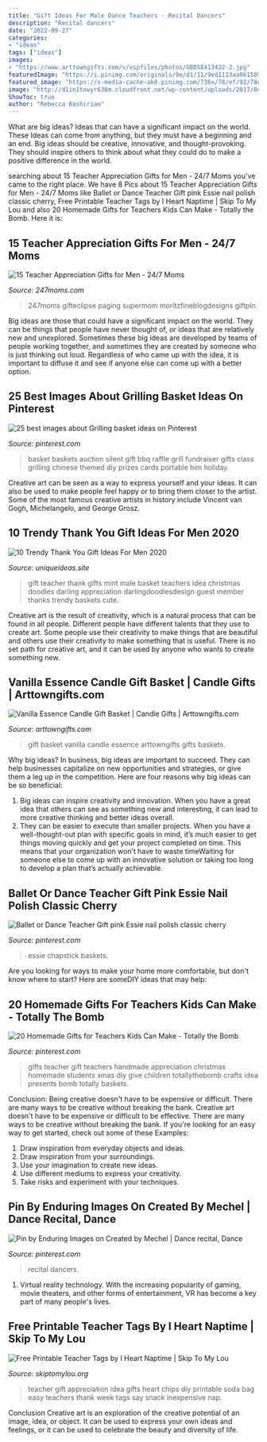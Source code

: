```yaml
---
title: "Gift Ideas For Male Dance Teachers - Recital Dancers"
description: "Recital dancers"
date: "2022-09-27"
categories:
- "ideas"
tags: ["ideas"]
images:
- "https://www.arttowngifts.com/v/vspfiles/photos/GBDS8413432-2.jpg"
featuredImage: "https://i.pinimg.com/originals/9e/d1/11/9ed1113aa061589ccb7d946f4e62c8df.jpg"
featured_image: "https://s-media-cache-ak0.pinimg.com/736x/78/ef/92/78ef92bd6d3e834cf6dc957e6b5dac46--fundraiser-baskets-raffle-baskets.jpg"
image: "http://d1in1towyr636m.cloudfront.net/wp-content/uploads/2017/04/antfarmpizzagift-009-768x1194.jpg"
ShowToc: true
author: "Rebecca Bashirian"
---
```



What are big ideas? Ideas that can have a significant impact on the world. These Ideas can come from anything, but they must have a beginning and an end. Big ideas should be creative, innovative, and thought-provoking. They should inspire others to think about what they could do to make a positive difference in the world.

	

		
searching about 15 Teacher Appreciation Gifts for Men - 24/7 Moms you've came to the right place. We have 8 Pics about 15 Teacher Appreciation Gifts for Men - 24/7 Moms like Ballet or Dance Teacher Gift pink Essie nail polish classic cherry, Free Printable Teacher Tags by I Heart Naptime | Skip To My Lou and also 20 Homemade Gifts for Teachers Kids Can Make - Totally the Bomb. Here it is:
		
    
## 15 Teacher Appreciation Gifts For Men - 24/7 Moms

<img loading=lazy src="http://d1in1towyr636m.cloudfront.net/wp-content/uploads/2017/04/antfarmpizzagift-009-768x1194.jpg" onerror="this.onerror=null;this.src='https://tse1.mm.bing.net/th?id=OIP.w_q_Yx-P2Pr2kITcz_3XwAHaLg&amp;pid=15.1';" alt="15 Teacher Appreciation Gifts for Men - 24/7 Moms">

_Source: 247moms.com_

>247moms gifteclipse paging supermom moritzfineblogdesigns giftpin. 

	

Big ideas are those that could have a significant impact on the world. They can be things that people have never thought of, or ideas that are relatively new and unexplored. Sometimes these big ideas are developed by teams of people working together, and sometimes they are created by someone who is just thinking out loud. Regardless of who came up with the idea, it is important to diffuse it and see if anyone else can come up with a better option.

    
## 25 Best Images About Grilling Basket Ideas On Pinterest

<img loading=lazy src="https://s-media-cache-ak0.pinimg.com/736x/78/ef/92/78ef92bd6d3e834cf6dc957e6b5dac46--fundraiser-baskets-raffle-baskets.jpg" onerror="this.onerror=null;this.src='https://tse4.mm.bing.net/th?id=OIP.871tAs958FXikYFL0ttX1wHaJ4&amp;pid=15.1';" alt="25 best images about Grilling basket ideas on Pinterest">

_Source: pinterest.com_

>basket baskets auction silent gift bbq raffle grill fundraiser gifts class grilling chinese themed diy prizes cards portable him holiday. 

	

Creative art can be seen as a way to express yourself and your ideas. It can also be used to make people feel happy or to bring them closer to the artist. Some of the most famous creative artists in history include Vincent van Gogh, Michelangelo, and George Grosz.

    
## 10 Trendy Thank You Gift Ideas For Men 2020

<img loading=lazy src="https://www.uniqueideas.site/wp-content/uploads/christmas-gift-ideas-for-male-kindergarten-teachers-i-made-this-for.jpg" onerror="this.onerror=null;this.src='https://tse3.mm.bing.net/th?id=OIP.0SMMQqn0_ngKh4jPTwNlqQHaKX&amp;pid=15.1';" alt="10 Trendy Thank You Gift Ideas For Men 2020">

_Source: uniqueideas.site_

>gift teacher thank gifts mint male basket teachers idea christmas doodles darling appreciation darlingdoodlesdesign guest member thanks trendy baskets cute. 

	

Creative art is the result of creativity, which is a natural process that can be found in all people. Different people have different talents that they use to create art. Some people use their creativity to make things that are beautiful and others use their creativity to make something that is useful. There is no set path for creative art, and it can be used by anyone who wants to create something new.

    
## Vanilla Essence Candle Gift Basket | Candle Gifts | Arttowngifts.com

<img loading=lazy src="https://www.arttowngifts.com/v/vspfiles/photos/GBDS8413432-2.jpg" onerror="this.onerror=null;this.src='https://tse1.mm.bing.net/th?id=OIP.PEJa9f65Zu9DfwePcBJePQHaHa&amp;pid=15.1';" alt="Vanilla Essence Candle Gift Basket | Candle Gifts | Arttowngifts.com">

_Source: arttowngifts.com_

>gift basket vanilla candle essence arttowngifts gifts baskets. 

	

Why big ideas?
In business, big ideas are important to succeed. They can help businesses capitalize on new opportunities and strategies, or give them a leg up in the competition. Here are four reasons why big ideas can be so beneficial: 
1) Big ideas can inspire creativity and innovation. When you have a great idea that others can see as something new and interesting, it can lead to more creative thinking and better ideas overall. 
2) They can be easier to execute than smaller projects. When you have a well-thought-out plan with specific goals in mind, it’s much easier to get things moving quickly and get your project completed on time. This means that your organization won’t have to waste timeWaiting for someone else to come up with an innovative solution or taking too long to develop a plan that’s actually achievable.

    
## Ballet Or Dance Teacher Gift Pink Essie Nail Polish Classic Cherry

<img loading=lazy src="https://i.pinimg.com/originals/10/b6/69/10b669d7e696d7b25934b79c57ca2bde.jpg" onerror="this.onerror=null;this.src='https://tse4.mm.bing.net/th?id=OIP.jYRcIgn4XiVZqPes9b_qrAHaJ3&amp;pid=15.1';" alt="Ballet or Dance Teacher Gift pink Essie nail polish classic cherry">

_Source: pinterest.com_

>essie chapstick baskets. 

	

Are you looking for ways to make your home more comfortable, but don't know where to start? Here are someDIY ideas that may help: 

    
## 20 Homemade Gifts For Teachers Kids Can Make - Totally The Bomb

<img loading=lazy src="https://i.pinimg.com/originals/64/d4/0a/64d40afe2ea8cee5474514f8ec04238e.jpg" onerror="this.onerror=null;this.src='https://tse4.mm.bing.net/th?id=OIP._TrDp5C3JdqVG__D33EyGgHaKk&amp;pid=15.1';" alt="20 Homemade Gifts for Teachers Kids Can Make - Totally the Bomb">

_Source: pinterest.com_

>gifts teacher gift teachers handmade appreciation christmas homemade students xmas diy give children totallythebomb crafts idea presents bomb totally baskets. 

	

Conclusion: Being creative doesn't have to be expensive or difficult. There are many ways to be creative without breaking the bank.
Creative art doesn't have to be expensive or difficult to be effective. There are many ways to be creative without breaking the bank. If you're looking for an easy way to get started, check out some of these Examples: 
1. Draw inspiration from everyday objects and ideas.
2. Draw inspiration from your surroundings.
3. Use your imagination to create new ideas. 
4. Use different mediums to express your creativity.
5. Take risks and experiment with your techniques.

    
## Pin By Enduring Images On Created By Mechel | Dance Recital, Dance

<img loading=lazy src="https://i.pinimg.com/originals/9e/d1/11/9ed1113aa061589ccb7d946f4e62c8df.jpg" onerror="this.onerror=null;this.src='https://tse2.mm.bing.net/th?id=OIP.HjCxq5K3fX0htM1prDP2oQHaLK&amp;pid=15.1';" alt="Pin by Enduring Images on Created by Mechel | Dance recital, Dance">

_Source: pinterest.com_

>recital dancers. 

	

1. Virtual reality technology. With the increasing popularity of gaming, movie theaters, and other forms of entertainment, VR has become a key part of many people's lives.

    
## Free Printable Teacher Tags By I Heart Naptime | Skip To My Lou

<img loading=lazy src="http://www.skiptomylou.org/wp-content/uploads/2014/04/You-are-all-that-teacher-gift-idea-from-I-Heart-Nap-Time.jpg" onerror="this.onerror=null;this.src='https://tse3.mm.bing.net/th?id=OIP.Wb5KVWdTbxTRrB0ZhKqm5gHaFS&amp;pid=15.1';" alt="Free Printable Teacher Tags by I Heart Naptime | Skip To My Lou">

_Source: skiptomylou.org_

>teacher gift appreciation idea gifts heart chips diy printable soda bag easy teachers thank week tags say snack inexpensive nap. 

	

Conclusion
Creative art is an exploration of the creative potential of an image, idea, or object. It can be used to express your own ideas and feelings, or it can be used to celebrate the beauty and diversity of life.


